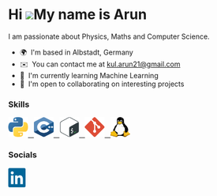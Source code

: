 Hi ![](https://user-images.githubusercontent.com/18350557/176309783-0785949b-9127-417c-8b55-ab5a4333674e.gif)My name is Arun
============================================================================================================================

I am passionate about Physics, Maths and Computer Science.

*   🌍  I'm based in Albstadt, Germany
*   ✉️  You can contact me at [kul.arun21@gmail.com](mailto:kul.arun21@gmail.com)
*   🧠  I'm currently learning Machine Learning
*   🤝  I'm open to collaborating on interesting projects

### Skills
<div>
  <a href="https://www.python.org/">
    <img src="https://raw.githubusercontent.com/kul-arun/kul-arun/main/icons/python.svg" width="40" height="40"/> &nbsp;
  </a>
  <a href="https://isocpp.org/">
    <img src="https://raw.githubusercontent.com/kul-arun/kul-arun/main/icons/c++.svg" width="40" height="40"/> &nbsp;
  </a>
  <a href="https://www.gnu.org/software/bash/">
    <img src="https://raw.githubusercontent.com/kul-arun/kul-arun/main/icons/bash.svg" width="40" height="40"/> &nbsp;
  </a>
  <a href="https://git-scm.com/">
    <img src="https://raw.githubusercontent.com/kul-arun/kul-arun/main/icons/git.svg" width="40" height="40"/> &nbsp;
  </a>
  <a href="https://www.linux.org/">
    <img src="https://raw.githubusercontent.com/kul-arun/kul-arun/main/icons/linux.svg" width="40" height="40"/>
  </a>
</div>

### Socials
<div>
<!--   <a href="[https://www.linkedin.com/in/arun-kulathingal/](http://discordapp.com/users/919196166812479508)">
    <img src="https://raw.githubusercontent.com/kul-arun/kul-arun/main/icons/discord.svg" width="40" height="40"/> &nbsp;
  </a> -->
  <a href="https://www.linkedin.com/in/arun-kulathingal/">
    <img src="https://raw.githubusercontent.com/kul-arun/kul-arun/main/icons/linkedin.svg" width="35" height="39"/>
  </a>
</div>
